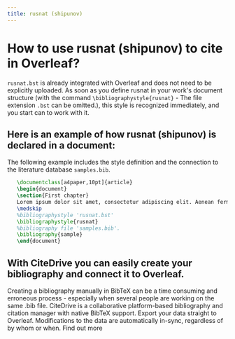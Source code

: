 ```yaml
---
title: rusnat (shipunov)
---
```


# How to use rusnat (shipunov) to cite in Overleaf? 
`rusnat.bst` is already integrated with Overleaf and does not need to be explicitly uploaded. As soon as you define rusnat in your work's document structure (with the command `\bibliographystyle{rusnat}` - The file extension `.bst` can be omitted.), this style is recognized immediately, and you start can to work with it.

## Here is an example of how rusnat (shipunov) is declared in a document:
The following example includes the style definition and the connection to the literature database `samples.bib`.
```tex
   \documentclass[a4paper,10pt]{article}
   \begin{document}
   \section{First chapter}
   Lorem ipsum dolor sit amet, consectetur adipiscing elit. Aenean fermentum justo massa, ut maximus mauris sodales et. Aenean vel elit a erat rhoncus pharetra.
   \medskip
   %bibliographystyle 'rusnat.bst'
   \bibliographystyle{rusnat}
   %bibliography file 'samples.bib'.
   \bibliography{sample}
   \end{document}
```

## With CiteDrive you can easily create your bibliography and connect it to Overleaf. 
Creating a bibliography manually in BibTeX can be a time consuming and erroneous process - especially when several people are working on the same .bib file. CiteDrive is a collaborative platform-based bibliography and citation manager with native BibTeX support. Export your data straight to Overleaf. Modifications to the data are automatically in-sync, regardless of by whom or when. Find out more
